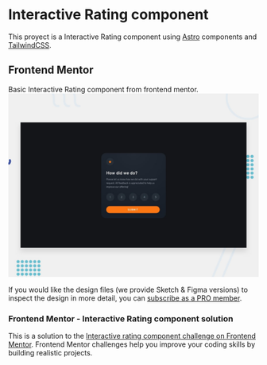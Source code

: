 # Interactive Rating component

This proyect is a Interactive Rating component using [Astro](https://astro.build/) components and [TailwindCSS](https://tailwindcss.com/).

## Frontend Mentor

Basic Interactive Rating component from frontend mentor.
![Design preview from the Interactive Rating component coding challenge](./design/desktop-preview.jpg)

If you would like the design files (we provide Sketch & Figma versions) to inspect the design in more detail, you can [subscribe as a PRO member](https://www.frontendmentor.io/pro).

### Frontend Mentor - Interactive Rating component solution

This is a solution to the [Interactive rating component challenge on Frontend Mentor](https://www.frontendmentor.io/challenges/interactive-rating-component-koxpeBUmI). Frontend Mentor challenges help you improve your coding skills by building realistic projects.